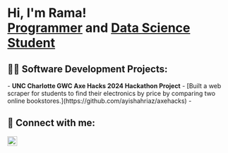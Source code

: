 <h1>Hi, I'm Rama! <br/><a href="https://github.com/joshmadakor1">Programmer</a> and <a href="(http://www.linkedin.com/in/rama-yakkala-8a10461b1)">Data Science Student
</a></h1>

<h2>👨‍💻 Software Development Projects:</h2>
- <b>UNC Charlotte GWC Axe Hacks 2024 Hackathon Project</b>
  - [Built a web scraper for students to find their electronics by price by comparing two online bookstores.](https://github.com/ayishahriaz/axehacks)
- 


<h2> 🤳 Connect with me:</h2>

[<img align="left" alt="RamaYakkala | LinkedIn" width="22px" src="https://cdn.jsdelivr.net/npm/simple-icons@v3/icons/linkedin.svg" />][linkedin]

[linkedin]: http://www.linkedin.com/in/rama-yakkala-8a10461b1


